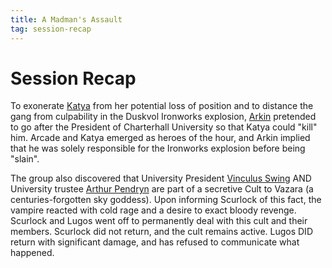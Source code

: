 ```yaml
---
title: A Madman's Assault
tag: session-recap
---
```


# Session Recap

To exonerate [Katya](/wiki/katya) from her potential loss of position and to distance the gang from culpability in the Duskvol Ironworks explosion, [Arkin](/wiki/arkin) pretended to go after the President of Charterhall University so that Katya could "kill" him. Arcade and Katya emerged as heroes of the hour, and Arkin implied that he was solely responsible for the Ironworks explosion before being "slain".

The group also discovered that University President [Vinculus Swing](/wiki/npcs#vinculus-swing) AND University trustee [Arthur Pendryn](/wiki/npcs#lord-pendryn) are part of a secretive Cult to Vazara (a centuries-forgotten sky goddess). Upon informing Scurlock of this fact, the vampire reacted with cold rage and a desire to exact bloody revenge. Scurlock and Lugos went off to permanently deal with this cult and their members. Scurlock did not return, and the cult remains active. Lugos DID return with significant damage, and has refused to communicate what happened.